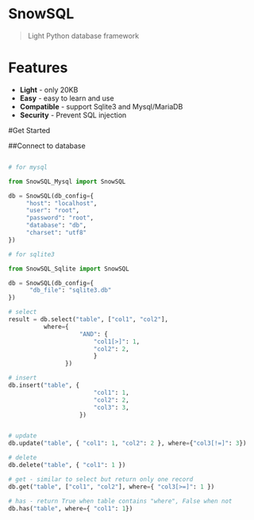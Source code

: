 # SnowSQL
> Light Python database framework

# Features
* **Light** - only 20KB
* **Easy** - easy to learn and use
* **Compatible** - support Sqlite3 and Mysql/MariaDB
* **Security** - Prevent SQL injection

#Get Started

##Connect to database
``` python

# for mysql

from SnowSQL_Mysql import SnowSQL

db = SnowSQL(db_config={
     "host": "localhost",
     "user": "root",
     "password": "root",
     "database": "db",
     "charset": "utf8"
})

# for sqlite3

from SnowSQL_Sqlite import SnowSQL

db = SnowSQL(db_config={
      "db_file": "sqlite3.db"
})

# select
result = db.select("table", ["col1", "col2"],
          where={
                    "AND": {
                        "col1[>]": 1,
                        "col2": 2,
                        }
                })

# insert 
db.insert("table", {
                        "col1": 1,
                        "col2": 2,
                        "col3": 3,
                    })


# update
db.update("table", { "col1": 1, "col2": 2 }, where={"col3[!=]": 3})

# delete
db.delete("table", { "col1": 1 })

# get - similar to select but return only one record
db.get("table", ["col1", "col2"], where={ "col3[>=]": 1 })

# has - return True when table contains "where", False when not
db.has("table", where={ "col1": 1})

```